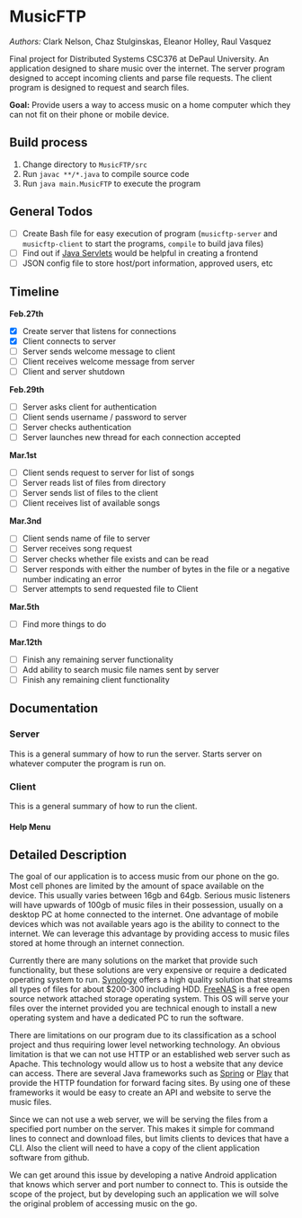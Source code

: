 # MusicFTP
*Authors:* Clark Nelson, Chaz Stulginskas, Eleanor Holley, Raul Vasquez

Final project for Distributed Systems CSC376 at DePaul University. An application designed to share music over the internet. The server program designed to accept incoming clients and parse file requests. The client program is designed to request and search files.

**Goal:** Provide users a way to access music on a home computer which they can not fit on their phone or mobile device.

## Build process

1. Change directory to `MusicFTP/src`
2. Run `javac **/*.java` to compile source code
3. Run `java main.MusicFTP` to execute the program

## General Todos

- [ ] Create Bash file for easy execution of program (`musicftp-server` and `musicftp-client` to start the programs, `compile` to build java files)
- [ ] Find out if [Java Servlets](https://en.wikipedia.org/wiki/Java_servlet)  would be helpful in creating a frontend
- [ ] JSON config file to store host/port information, approved users, etc

## Timeline

**Feb.27th**

- [X] Create server that listens for connections
- [X] Client connects to server
- [ ] Server sends welcome message to client
- [ ] Client receives welcome message from server
- [ ] Client and server shutdown

**Feb.29th**

- [ ] Server asks client for authentication
- [ ] Client sends username / password to server
- [ ] Server checks authentication
- [ ] Server launches new thread for each connection accepted  

**Mar.1st**

- [ ] Client sends request to server for list of songs
- [ ] Server reads list of files from directory
- [ ] Server sends list of files to the client
- [ ] Client receives list of available songs

**Mar.3nd**

- [ ] Client sends name of file to server
- [ ] Server receives song request
- [ ] Server checks whether file exists and can be read
- [ ] Server responds with either the number of bytes in the file or a negative number indicating an error
- [ ] Server attempts to send requested file to Client

**Mar.5th**

- [ ] Find more things to do

**Mar.12th**

- [ ] Finish any remaining server functionality
- [ ] Add ability to search music file names sent by server
- [ ] Finish any remaining client functionality

## Documentation

### Server

This is a general summary of how to run the server. Starts server on whatever computer the program is run on.

### Client

This is a general summary of how to run the client.

#### Help Menu

## Detailed Description

The goal of our application is to access music from our phone on the go. Most cell phones are limited by the amount of space available on the device. This usually varies between 16gb and 64gb. Serious music listeners will have upwards of 100gb of music files in their possession, usually on a desktop PC at home connected to the internet. One advantage of mobile devices which was not available years ago is the ability to connect to the internet. We can leverage this advantage by providing access to music files stored at home through an internet connection.

Currently there are many solutions on the market that provide such functionality, but these solutions are very expensive or require a dedicated operating system to run. [Synology](https://www.synology.com/en-us/products/DS115j) offers a high quality solution that streams all types of files for about $200-300 including HDD. [FreeNAS](http://www.freenas.org/) is a free open source network attached storage operating system. This OS will serve your files over the internet provided you are technical enough to install a new operating system and have a dedicated PC to run the software.

There are limitations on our program due to its classification as a school project and thus requiring lower level networking technology. An obvious limitation is that we can not use HTTP or an established web server such as Apache. This technology would allow us to host a website that any device can access. There are several Java frameworks such as [Spring](https://spring.io/) or [Play](https://www.playframework.com/) that provide the HTTP foundation for forward facing sites. By using one of these frameworks it would be easy to create an API and website to serve the music files.

Since we can not use a web server, we will be serving the files from a specified port number on the server. This makes it simple for command lines to connect and download files, but limits clients to devices that have a CLI. Also the client will need to have a copy of the client application software from github.

We can get around this issue by developing a native Android application that knows which server and port number to connect to. This is outside the scope of the project, but by developing such an application we will solve the original problem of accessing music on the go.
